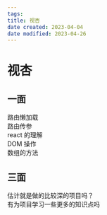 ```yaml
---
tags:
title: 视杏
date created: 2023-04-04
date modified: 2023-04-26
---
```


# 视杏

## 一面

路由懒加载  
路由传参  
react 的理解  
DOM 操作  
数组的方法

## 三面

估计就是做的比较深的项目吗？  
有为项目学习一些更多的知识点吗

